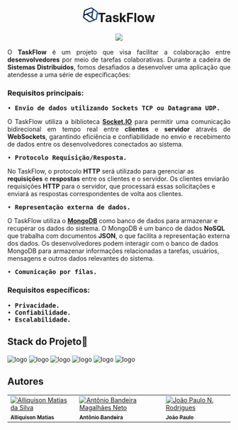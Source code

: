 <div style="text-align: center">
  <h1 align="center"><img src="Front-End/assets/img/logoReadme.png" alt="logo" width="33" height="33">TaskFlow</h1>
  <p align="center">
    <img
      src="http://img.shields.io/static/v1?label=STATUS&message=EM%20DESENVOLVIMENTO&color=GREEN&style=for-the-badge" />
  </p>
</div>
<div>
  <p align="justify">O <b>TaskFlow</b> é um projeto que visa facilitar a colaboração entre <b>desenvolvedores</b> por
    meio de tarefas
    colaborativas. Durante a cadeira de <b>Sistemas Distribuídos</b>, fomos desafiados a desenvolver uma aplicação que
    atendesse a uma série de especificações:
  </p>
</div>
<div>
  <h3><b>Requisitos principais:</b></h3>
  <pre align="justify">
&#x2022 <b>Envio de dados utilizando Sockets TCP ou Datagrama UDP.</b>
</pre>
  <p align="justify">O TaskFlow utiliza a biblioteca <a href="https://socket.io/docs/v4/"><b>Socket.IO</b></a> para
    permitir uma comunicação bidirecional em tempo real entre <b>clientes</b> e <b>servidor</b> através de
    <b>WebSockets</b>, garantindo eficiência e confiabilidade no envio e recebimento de dados entre os desenvolvedores
    conectados ao sistema.</p>
  <pre align="justify">
&#x2022 <b>Protocolo Requisição/Resposta.</b>
</pre>
<p>No TaskFlow, o protocolo <b>HTTP</b> será utilizado para gerenciar as <b>requisições</b> e <b>respostas</b> entre os clientes e o servidor. Os clientes enviarão requisições <b>HTTP</b> para o servidor, que processará essas solicitações e enviará as respostas correspondentes de volta aos clientes.</p>
  <pre align="justify">
&#x2022 <b>Representação externa de dados.</b>
</pre>
<p>O TaskFlow utiliza o <a href="https://www.mongodb.com/docs/"><b>MongoDB</b></a> como banco de dados para armazenar e recuperar os dados do sistema. O MongoDB é um banco de dados <b>NoSQL</b> que trabalha com documentos <b>JSON</b>, o que facilita a representação externa dos dados. Os desenvolvedores podem interagir com o banco de dados MongoDB para armazenar informações relacionadas a tarefas, usuários, mensagens e outros dados relevantes do sistema.</p>
  <pre align="justify">
&#x2022 <b>Comunicação por filas.</b>
</pre>
</div>
<div>
  <h3><b>Requisitos específicos:</b></h3>
  <pre>
&#x2022 <b>Privacidade.</b>
&#x2022 <b>Confiabilidade.</b>
&#x2022 <b>Escalabilidade.</b>
</pre>
</div>
<h2>Stack do Projeto🚀</h2>
<div style="display: inline_block">
  <img align="center" alt="logo" height="45" width="45"
    src="https://cdn.jsdelivr.net/gh/devicons/devicon/icons/html5/html5-plain.svg" />
  <img align="center" alt="logo" height="45" width="45"
    src="https://cdn.jsdelivr.net/gh/devicons/devicon/icons/css3/css3-plain.svg" />
  <img align="center" alt="logo" height="45" width="45"
    src="https://cdn.jsdelivr.net/gh/devicons/devicon/icons/javascript/javascript-plain.svg" />
  <img align="center" alt="logo" height="45" width="45"
    src="https://cdn.jsdelivr.net/gh/devicons/devicon/icons/nodejs/nodejs-original.svg" />
  <img align="center" alt="logo" height="45" width="45"
    src="https://cdn.jsdelivr.net/gh/devicons/devicon/icons/express/express-original.svg" />
  <img align="center" alt="logo" height="45" width="45"
    src="https://cdn.jsdelivr.net/gh/devicons/devicon/icons/mongodb/mongodb-original-wordmark.svg" />
</div>
<h2>Autores</h2>
<div>
  <table>
    <tr>
      <td>
        <a href="https://github.com/Ally-Matias">
          <img src="https://avatars.githubusercontent.com/u/98532868?v=4" alt="Alliquison Matias da Silva"
            width="100px">
          <br>
          <sub><b>Alliquison Matias</b></sub>
        </a>
      </td>
      <td>
        <a href="https://github.com/bandeirapk">
          <img src="https://avatars.githubusercontent.com/u/85970097?v=4" alt="Antônio Bandeira Magalhães Neto"
            width="100px">
          <br>
          <sub><b>Antônio Bandeira</b></sub>
        </a>
      </td>
      <td>
        <a href="https://github.com/joaopaulonr">
          <img src="https://avatars.githubusercontent.com/u/106177735?v=4" alt="João Paulo N. Rodrigues" width="100px">
          <br>
          <sub><b>João Paulo</b></sub>
        </a>
      </td>
    </tr>
  </table>
</div>